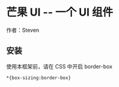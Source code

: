 # 芒果 UI -- 一个 UI 组件

作者：Steven

## 安装

使用本框架前，请在 CSS 中开启 border-box

```
*{box-sizing:border-box}
```
